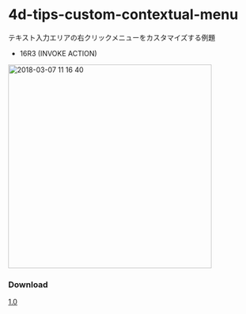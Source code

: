 # 4d-tips-custom-contextual-menu
テキスト入力エリアの右クリックメニューをカスタマイズする例題

* 16R3 (INVOKE ACTION)

<img width="411" alt="2018-03-07 11 16 40" src="https://user-images.githubusercontent.com/10509075/37070339-4b631874-21fa-11e8-8633-4b6ed42bdd98.png">

### Download

[1.0](https://github.com/4D-JP/4d-tips-custom-contextual-menu/releases/tag/1.0)
